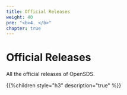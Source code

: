 ```yaml
---
title: Official Releases
weight: 40
pre: "<b>4. </b>"
chapter: true
---
```



# Official Releases

All the official releases of OpenSDS.

{{%children style="h3" description="true" %}}  
